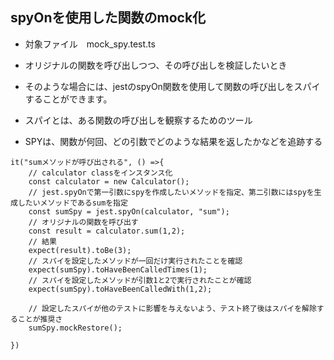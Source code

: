 ## spyOnを使用した関数のmock化

- 対象ファイル　mock_spy.test.ts

- オリジナルの関数を呼び出しつつ、その呼び出しを検証したいとき
- そのような場合には、jestのspyOn関数を使用して関数の呼び出しをスパイすることができます。
- スパイとは、ある関数の呼び出しを観察するためのツール
- SPYは、関数が何回、どの引数でどのような結果を返したかなどを追跡する

```
it("sumメソッドが呼び出される", () =>{
    // calculator classをインスタンス化
    const calculator = new Calculator();
    // jest.spyOnで第一引数にspyを作成したいメソッドを指定、第二引数にはspyを生成したいメソッドであるsumを指定
    const sumSpy = jest.spyOn(calculator, "sum");
    // オリジナルの関数を呼び出す
    const result = calculator.sum(1,2);
    // 結果
    expect(result).toBe(3);
    // スパイを設定したメソッドが一回だけ実行されたことを確認
    expect(sumSpy).toHaveBeenCalledTimes(1);
    // スパイを設定したメソッドが引数1と2で実行されたことが確認
    expect(sumSpy).toHaveBeenCalledWith(1,2);

    // 設定したスパイが他のテストに影響を与えないよう、テスト終了後はスパイを解除することが推奨さ
    sumSpy.mockRestore();
    
})
```
